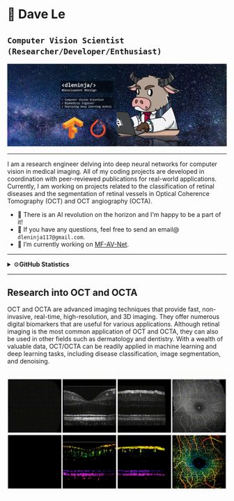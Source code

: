 # 🚀 Dave Le

**`Computer Vision Scientist (Researcher/Developer/Enthusiast)`**
---

<p align="center">
  <img src="https://github.com/dleninja/dleninja/blob/main/misc/github_banner_v2_smaller.png " />
</p>

---

I am a research engineer delving into deep neural networks for computer vision in medical imaging. All of my coding projects are developed in coordination with peer-reviewed publications for real-world applications. Currently, I am working on projects related to the classification of retinal diseases and the segmentation of retinal vessels in Optical Coherence Tomography (OCT) and OCT angiography (OCTA).

- 👋 There is an AI revolution on the horizon and I'm happy to be a part of it!
- 📧 If you have any questions, feel free to send an email@ `dleninja117@gmail.com`.
- 🔭 I’m currently working on [MF-AV-Net](https://github.com/dleninja/mf-av-net).


---

<details>
<summary>⚙️<strong>GitHub Statistics</strong></summary>
<p align="center">
<a href="https://github.com/anuraghazra/github-readme-stats">
  <img align="center" src="https://github-readme-stats-sigma-five.vercel.app/api?username=dleninja&show_icons=true&count_private=True&theme=synthwave" />
</a>
<a href="https://github.com/anuraghazra/convoychat">
  <img align="center" src="https://github-readme-stats-sigma-five.vercel.app/api/top-langs/?username=dleninja&langs_count=8&theme=synthwave" />
</a>
</p>
</details>

  
<!-- 
Python, MATLAB, R, HTML, SQL,
TensorFlow, Keras, PyTorch
OpenCV, NumPy, SciPy, Pandas, Matplotlib, Pillow,
ImageJ, MS Word, MS PowerPoint, MS Excel, OriginPro, Jupyter
Linux, Windows


<details>
<summary>⚙️<strong>GitHub Statistics</strong></summary>
<p align="center">
<a href="https://github.com/anuraghazra/github-readme-stats">
  <img align="center" src="https://github-readme-stats.vercel.app/api?username=dleninja&show_icons=true&theme=transparent" />
</a>
<a href="https://github.com/anuraghazra/convoychat">
  <img align="center" src="https://github-readme-stats.vercel.app/api/top-langs/?username=dleninja&langs_count=8&theme=transparent" />
</a>
</p>
</details>


-->
</details>

---

## Research into OCT and OCTA

OCT and OCTA are advanced imaging techniques that provide fast, non-invasive, real-time, high-resolution, and 3D imaging. They offer numerous digital biomarkers that are useful for various applications. Although retinal imaging is the most common application of OCT and OCTA, they can also be used in other fields such as dermatology and dentistry. With a wealth of valuable data, OCT/OCTA can be readily applied in machine learning and deep learning tasks, including disease classification, image segmentation, and denoising.

<p align="center">
  <img src="https://github.com/dleninja/dleninja/blob/main/misc/Xn8IUPw%20-%20Imgur.gif" />
</p>






<!---
# Learning helps us to be present to the world around us

- 👋 Hi, I’m @dleninja, you can call me Dave. There is an AI revolution on the horizon and I'm happy to be a part of it!
- 👀 I’m interested in image processing and the application of artificial intelligence for biomedical imaging.
- 🌱 I’m currently working on projects related to the classification of retinal diseases (retinopathy) and segmentation of retinal vessels in Optical Coherence Tomography (OCT) and OCT angiography (OCTA).
- 📧 If you have any questions, feel free to send an email@ `dleninja117@gmail.com`.

[![Dleninja's GitHub stats](https://github-readme-stats.vercel.app/api?username=dleninja)](https://github.com/anuraghazra/github-readme-stats)
--->
<!---
dleninja/dleninja is a ✨ special ✨ repository because its `README.md` (this file) appears on your GitHub profile.
You can click the Preview link to take a look at your changes.
--->
